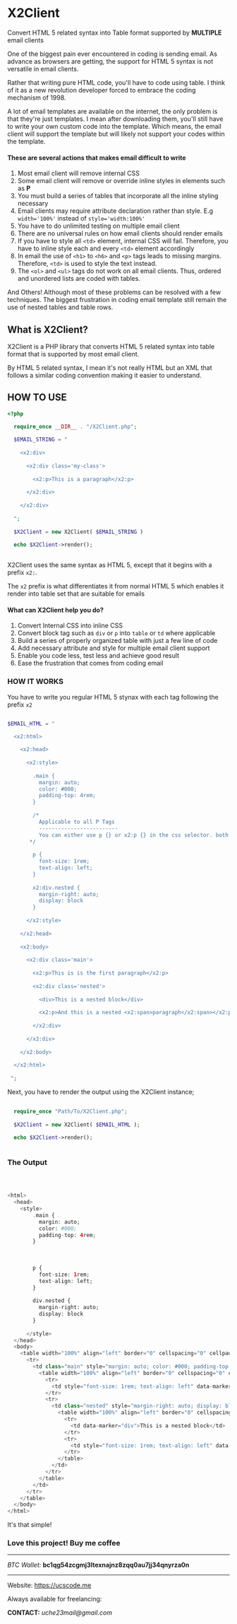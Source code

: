 # X2Client

Convert HTML 5 related syntax into Table format supported by **MULTIPLE** email clients

One of the biggest pain ever encountered in coding is sending email. As advance as browsers are getting, the support for HTML 5 syntax is not versatile in email clients.

Rather that writing pure HTML code, you'll have to code using table. I think of it as a new revolution developer forced to embrace the coding mechanism of 1998.

A lot of email templates are available on the internet, the only problem is that they're just templates. I mean after downloading them, you'll still have to write your own custom code into the template. Which means, the email client will support the template but will likely not support your codes within the template.

#### These are several actions that makes email difficult to write

1. Most email client will remove internal CSS
2. Some email client will remove or override inline styles in elements such as **P**
3. You must build a series of tables that incorporate all the inline styling necessary
4. Email clients may require attribute declaration rather than style. E.g `width='100%'` instead of `style='width:100%'`
5. You have to do unlimited testing on multiple email client
6. There are no universal rules on how email clients should render emails
7. If you have to style all `<td>` element, internal CSS will fail. Therefore, you have to inline style each and every `<td>` element accordingly
8. In email the use of `<h1>` to `<h6>` and `<p>` tags leads to missing margins. Therefore, `<td>`  is used to style the text instead.
9. The `<ol>` and `<ul>` tags do not work on all email clients. Thus, ordered and unordered lists are coded with tables.

And Others! Although most of these problems can be resolved with a few techniques. The biggest frustration in coding email template still remain the use of nested tables and table rows.

## What is X2Client?

X2Client is a PHP library that converts HTML 5 related syntax into table format that is supported by most email client.

By HTML 5 related syntax, I mean it's not really HTML but an XML that follows a similar coding convention making it easier to understand.

## HOW TO USE

```php
<?php 

  require_once __DIR__ . "/X2Client.php";
  
  $EMAIL_STRING = "
  
    <x2:div>
    
      <x2:div class='my-class'>
      
        <x2:p>This is a paragraph</x2:p>
        
      </x2:div>
      
    </x2:div>
    
  ";
  
  $X2Client = new X2Client( $EMAIL_STRING )
  
  echo $X2Client->render();
  
```

X2Client uses the same syntax as HTML 5, except that it begins with a prefix `x2:`.

The `x2` prefix is what differentiates it from normal HTML 5 which enables it render into table set that are suitable for emails

#### What can X2Client help you do?

1. Convert Internal CSS into inline CSS 
2. Convert block tag such as `div` or `p` into `table` or `td` where applicable
3. Build a series of properly organized table with just a few line of code
4. Add necessary attribute and style for multiple email client support
5. Enable you code less, test less and achieve good result
6. Ease the frustration that comes from coding email

### HOW IT WORKS

You have to write you regular HTML 5 stynax with each tag following the prefix `x2`

```php

$EMAIL_HTML = "

  <x2:html>
  
    <x2:head>
    
      <x2:style>
        
        .main {
          margin: auto;
          color: #000;
          padding-top: 4rem;
        }
        
        /* 
          Applicable to all P Tags
          -------------------------
          You can either use p {} or x2:p {} in the css selector. both will work
       */
        
        p {
          font-size: 1rem;
          text-align: left;
        }
        
        x2:div.nested {
          margin-right: auto;
          display: block
        }
        
      </x2:style>
      
    </x2:head>
    
    <x2:body>
    
      <x2:div class='main'>
      
        <x2:p>This is is the first paragraph</x2:p>
        
        <x2:div class='nested'>
        
          <div>This is a nested block</div>
          
          <x2:p>And this is a nested <x2:span>paragraph</x2:span></x2:p>
          
        </x2:div>
        
      </x2:div>
      
    </x2:body>
    
  </x2:html>
  
 ";
```

Next, you have to render the output using the X2Client instance;

```php
  
  require_once "Path/To/X2Client.php";
  
  $X2Client = new X2Client( $EMAIL_HTML );
  
  echo $X2Client->render();
  
```

### The Output

```php



<html>
  <head>
    <style>
        .main {
          margin: auto;
          color: #000;
          padding-top: 4rem;
        }
        
        
        
        p {
          font-size: 1rem;
          text-align: left;
        }
        
        div.nested {
          margin-right: auto;
          display: block
        }
        
      </style>
  </head>
  <body>
    <table width="100%" align="left" border="0" cellspacing="0" cellpadding="0" style="max-width: 100%; table-layout: fixed; word-break: break-word;">
      <tr>
        <td class="main" style="margin: auto; color: #000; padding-top: 4rem" data-marker=".main">
          <table width="100%" align="left" border="0" cellspacing="0" cellpadding="0" style="max-width: 100%; table-layout: fixed; word-break: break-word;">
            <tr>
              <td style="font-size: 1rem; text-align: left" data-marker="p">This is is the first paragraph</td>
            </tr>
            <tr>
              <td class="nested" style="margin-right: auto; display: block" data-marker=".nested">
                <table width="100%" align="left" border="0" cellspacing="0" cellpadding="0" style="max-width: 100%; table-layout: fixed; word-break: break-word;">
                  <tr>
                    <td data-marker="div">This is a nested block</td>
                  </tr>
                  <tr>
                    <td style="font-size: 1rem; text-align: left" data-marker="p">And this is a nested <span>paragraph</span></td>
                  </tr>
                </table>
              </td>
            </tr>
          </table>
        </td>
      </tr>
    </table>
  </body>
</html>


```

It's that simple!

### Love this project! Buy me coffee

------------------------------------------------

_BTC Wallet:_ **bc1qg54zcgmj3ltexnajnz8zqq0au7jj34qnyrza0n**

------------------------------------------------

Website: https://ucscode.me

Always available for freelancing: 

**CONTACT:** _uche23mail@gmail.com_






